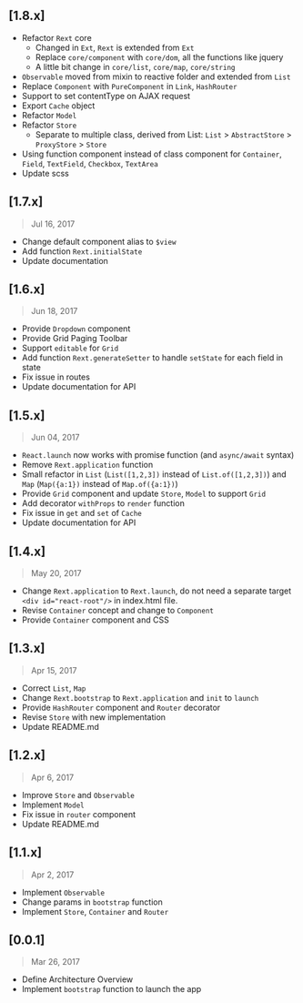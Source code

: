 ## [1.8.x]
>

  * Refactor `Rext` core
    * Changed in `Ext`, `Rext` is extended from `Ext`
    * Replace `core/component` with `core/dom`, all the functions like jquery
    * A little bit change in `core/list`, `core/map`, `core/string`
  * `Observable` moved from mixin to reactive folder and extended from `List`
  * Replace `Component` with `PureComponent` in `Link`, `HashRouter`
  * Support to set contentType on AJAX request
  * Export `Cache` object
  * Refactor `Model`
  * Refactor `Store`
    * Separate to multiple class, derived from List: `List` > `AbstractStore` > `ProxyStore` > `Store`
  * Using function component instead of class component for `Container`, `Field`, `TextField`, `Checkbox`, `TextArea`
  * Update scss

## [1.7.x]
> Jul 16, 2017

  * Change default component alias to `$view`
  * Add function `Rext.initialState`
  * Update documentation

## [1.6.x]
> Jun 18, 2017

  * Provide `Dropdown` component
  * Provide Grid Paging Toolbar
  * Support `editable` for `Grid`
  * Add function `Rext.generateSetter` to handle `setState` for each field in state
  * Fix issue in routes
  * Update documentation for API

## [1.5.x]
> Jun 04, 2017

  * `React.launch` now works with promise function (and `async/await` syntax)
  * Remove `Rext.application` function
  * Small refactor in `List` (`List([1,2,3])` instead of `List.of([1,2,3])`) and `Map` (`Map({a:1})` instead of `Map.of({a:1})`)
  * Provide `Grid` component and update `Store`, `Model` to support `Grid`
  * Add decorator `withProps` to `render` function
  * Fix issue in `get` and `set` of `Cache`
  * Update documentation for API

## [1.4.x]
> May 20, 2017

  * Change `Rext.application` to `Rext.launch`, do not need a separate target `<div id="react-root"/>` in index.html file.
  * Revise `Container` concept and change to `Component`
  * Provide `Container` component and CSS

## [1.3.x]
> Apr 15, 2017

  * Correct `List`, `Map`
  * Change `Rext.bootstrap` to `Rext.application` and `init` to `launch`
  * Provide `HashRouter` component and `Router` decorator
  * Revise `Store` with new implementation
  * Update README.md

## [1.2.x]
> Apr 6, 2017

  * Improve `Store` and `Observable`
  * Implement `Model`
  * Fix issue in `router` component
  * Update README.md

## [1.1.x]
> Apr 2, 2017

  * Implement `Observable`
  * Change params in `bootstrap` function
  * Implement `Store`, `Container` and `Router`

## [0.0.1]
> Mar 26, 2017

  * Define Architecture Overview
  * Implement `bootstrap` function to launch the app